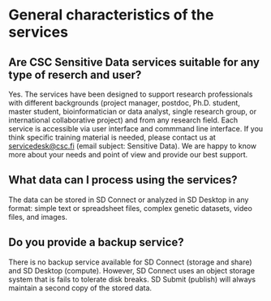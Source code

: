 # General characteristics of the services

## Are CSC Sensitive Data services suitable for any type of reserch and user? 
Yes. The services have been designed to support research professionals with different backgrounds (project manager, postdoc, Ph.D. student, master student, bioinformatician or data analyst,  single research group, or international collaborative project) and from any research field. 
Each service is accessible via user interface and commmand line interface.
If you think specific training material is needed, please contact us at servicedesk@csc.fi (email subject: Sensitive Data). We are happy to know more about your needs and point of view and provide our best support. 

## What data can I process using the services?
The data can be stored in SD Connect or analyzed in SD Desktop in any format: simple text or spreadsheet files, complex genetic datasets, video files, and images. 

## Do you provide a backup service?
There is no backup service available for SD Connect (storage and share) and SD Desktop (compute). However, SD Connect uses an object storage system that is fails to tolerate disk breaks. SD Submit (publish) will always maintain a second copy of the stored data.



